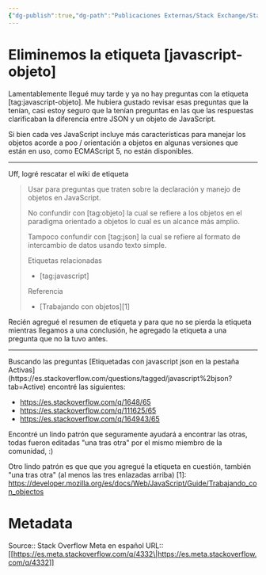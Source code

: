 ```yaml
---
{"dg-publish":true,"dg-path":"Publicaciones Externas/Stack Exchange/Stack Overflow en español/Stack Overflow en español Meta/es.meta.stackoverflow.com-4332.md","permalink":"/publicaciones-externas/stack-exchange/stack-overflow-en-espanol/stack-overflow-en-espanol-meta/es-meta-stackoverflow-com-4332/","title":"Eliminemos la etiqueta [javascript-objeto]","hide":true,"noteIcon":"\"0\"","created":"2024-04-03T12:49:10.595-06:00","updated":"2024-04-05T16:44:04.241-06:00"}
---
```


# Eliminemos la etiqueta [javascript-objeto]

Lamentablemente llegué muy tarde y ya no hay preguntas con la etiqueta [tag:javascript-objeto]. Me hubiera gustado revisar esas preguntas que la tenían, casi estoy seguro que la tenían preguntas en las que las respuestas clarificaban la diferencia entre JSON y un objeto de JavaScript.

Si bien cada ves JavaScript incluye más características para manejar los objetos acorde a poo / orientación a objetos en algunas versiones que están en uso, como ECMAScript 5, no están disponibles.

<hr>
Uff, logré rescatar el wiki de etiqueta

> Usar para preguntas que traten sobre la declaración y manejo de
> objetos en JavaScript.
> 
> No confundir con [tag:objeto] la cual se refiere a los objetos en el
> paradigma orientado a objetos lo cual es un alcance más amplio.
> 
> Tampoco confundir con [tag:json] la cual se refiere al formato de
> intercambio de datos usando texto simple.
> 
> Etiquetas relacionadas
> 
> - [tag:javascript]
> 
> Referencia
> 
> - [Trabajando con objetos][1]

Recién agregué el resumen de etiqueta y para que no se pierda la etiqueta mientras llegamos a una conclusión, he agregado la etiqueta a una pregunta que no la tuvo antes.

<hr>
Buscando las preguntas [Etiquetadas con javascript json en la pestaña Activas](https://es.stackoverflow.com/questions/tagged/javascript%2bjson?tab=Active) encontré las siguientes:

- https://es.stackoverflow.com/q/1648/65
- https://es.stackoverflow.com/q/111625/65
- https://es.stackoverflow.com/q/164943/65

Encontré un lindo patrón que seguramente ayudará a encontrar las otras, todas fueron editadas "una tras otra" por el mismo miembro de la comunidad,  :)

Otro lindo patrón es que que you agregué la etiqueta en cuestión, también "una tras otra" (al menos las tres enlazadas arriba)
  [1]: https://developer.mozilla.org/es/docs/Web/JavaScript/Guide/Trabajando_con_objectos

# Metadata
Source:: Stack Overflow Meta en español
URL:: [[https://es.meta.stackoverflow.com/q/4332\|https://es.meta.stackoverflow.com/q/4332]]

